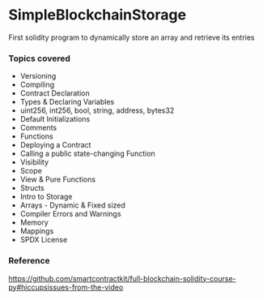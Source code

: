 # SimpleBlockchainStorage
First solidity program to dynamically store an array and retrieve its entries

### Topics covered
 - Versioning
 - Compiling
 - Contract Declaration
 - Types & Declaring Variables
 - uint256, int256, bool, string, address, bytes32
 - Default Initializations
 - Comments
 - Functions
 - Deploying a Contract
 - Calling a public state-changing Function
 - Visibility
 - Scope
 - View & Pure Functions
 - Structs
 - Intro to Storage
 - Arrays - Dynamic & Fixed sized
 - Compiler Errors and Warnings
 - Memory
 - Mappings
 - SPDX License

### Reference
https://github.com/smartcontractkit/full-blockchain-solidity-course-py#hiccupsissues-from-the-video
